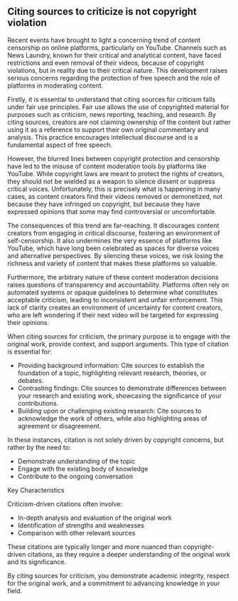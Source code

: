 
## Citing sources to criticize is not copyright violation

Recent events have brought to light a concerning trend of content censorship on online platforms, particularly on YouTube. Channels such as News Laundry, known for their critical and analytical content, have faced restrictions and even removal of their videos, because of copyright violations, but in reality due to their critical nature. This development raises serious concerns regarding the protection of free speech and the role of platforms in moderating content.

Firstly, it is essential to understand that citing sources for criticism falls under fair use principles. Fair use allows the use of copyrighted material for purposes such as criticism, news reporting, teaching, and research. By citing sources, creators are not claiming ownership of the content but rather using it as a reference to support their own original commentary and analysis. This practice encourages intellectual discourse and is a fundamental aspect of free speech.

However, the blurred lines between copyright protection and censorship have led to the misuse of content moderation tools by platforms like YouTube. While copyright laws are meant to protect the rights of creators, they should not be wielded as a weapon to silence dissent or suppress critical voices. Unfortunately, this is precisely what is happening in many cases, as content creators find their videos removed or demonetized, not because they have infringed on copyright, but because they have expressed opinions that some may find controversial or uncomfortable.

The consequences of this trend are far-reaching. It discourages content creators from engaging in critical discourse, fostering an environment of self-censorship. It also undermines the very essence of platforms like YouTube, which have long been celebrated as spaces for diverse voices and alternative perspectives. By silencing these voices, we risk losing the richness and variety of content that makes these platforms so valuable.

Furthermore, the arbitrary nature of these content moderation decisions raises questions of transparency and accountability. Platforms often rely on automated systems or opaque guidelines to determine what constitutes acceptable criticism, leading to inconsistent and unfair enforcement. This lack of clarity creates an environment of uncertainty for content creators, who are left wondering if their next video will be targeted for expressing their opinions.

When citing sources for criticism, the primary purpose is to engage with the original work, provide context, and support arguments. This type of citation is essential for:

- Providing background information: Cite sources to establish the foundation of a topic, highlighting relevant research, theories, or debates.
- Contrasting findings: Cite sources to demonstrate differences between your research and existing work, showcasing the significance of your contributions.
- Building upon or challenging existing research: Cite sources to acknowledge the work of others, while also highlighting areas of agreement or disagreement.

In these instances, citation is not solely driven by copyright concerns, but rather by the need to:

- Demonstrate understanding of the topic
- Engage with the existing body of knowledge
- Contribute to the ongoing conversation

Key Characteristics

Criticism-driven citations often involve:
- In-depth analysis and evaluation of the original work
- Identification of strengths and weaknesses
- Comparison with other relevant sources

These citations are typically longer and more nuanced than copyright-driven citations, as they require a deeper understanding of the original work and its significance.

By citing sources for criticism, you demonstrate academic integrity, respect for the original work, and a commitment to advancing knowledge in your field.
